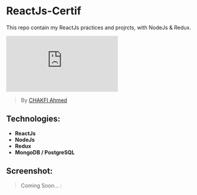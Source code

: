 # ReactJs-Certif
This repo contain my ReactJs practices and projrcts, with NodeJs &amp; Redux.

![](https://pngtree.com/freepng/web-development-concept-flat-design_5363510.html)

> By [CHAKFI Ahmed](https://www.linkedin.com/in/chakfi-ahmed/)

## Technologies:

- **ReactJs**
- **NodeJs**
- **Redux**
- **MongoDB / PostgreSQL**


## Screenshot:
 > Coming Soon... : 
